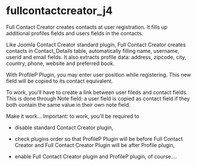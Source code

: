 # fullcontactcreator_j4
Full Contact Creator creates contacts at user registration. It fills up additional profiles fields and users fields in the contacts.

Like Joomla Contact Creator standard plugin, Full Contact Creator creates contacts in Contact_Details table, automatically filling name, username, userid and email fields. It also extracts profile data: address, zipcode, city, country, phone, website and preferred book.

With ProfileP Plugin, you may enter user position while registering. This new field will be copied to its contact equivalent.

To work, you'll have to create a link between user fileds and contact fields. This is done through Note field: a user field is copied as contact field if they both contain the same value in their own note field.

Make it work...
Important: to work, you'll be required to

- disable standard Contact Creator plugin,

- check plugins order so that ProfileP Plugin will be before Full Contact Creator and Full Contact Creator Plugin will be after Profile plugin,

- enable Full Contact Creator plugin and ProfileP plugin, of course....
